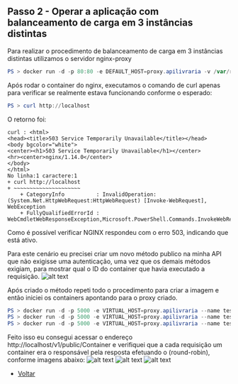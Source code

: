 ## Passo 2 - Operar a aplicação com balanceamento de carga em 3 instâncias distintas

Para realizar o procedimento de balanceamento de carga em 3 instâncias distintas utilizamos o servidor nginx-proxy

```powershell
PS > docker run -d -p 80:80 -e DEFAULT_HOST=proxy.apilivraria -v /var/run/docker.sock:/tmp/docker.sock:ro --name nginx jwilder/nginx-proxy
```

Após rodar o container do nginx, executamos o comando de curl apenas para verificar se realmente estava funcionando conforme o esperado:
```powershell
PS > curl http://localhost
```

O retorno foi:
```text
curl : <html>
<head><title>503 Service Temporarily Unavailable</title></head>
<body bgcolor="white">
<center><h1>503 Service Temporarily Unavailable</h1></center>
<hr><center>nginx/1.14.0</center>
</body>
</html>
No linha:1 caractere:1
+ curl http://localhost
+ ~~~~~~~~~~~~~~~~~~~~~
    + CategoryInfo          : InvalidOperation: (System.Net.HttpWebRequest:HttpWebRequest) [Invoke-WebRequest], WebException
    + FullyQualifiedErrorId : WebCmdletWebResponseException,Microsoft.PowerShell.Commands.InvokeWebRequestCommand
```

Como é possível verificar NGINX respondeu com o erro 503, indicando que está ativo.

Para este cenário eu precisei criar um novo método publico na minha API que não exigisse uma autenticação, uma vez que os demais métodos exigiam, para mostrar qual o ID do container que havia executado a requisição.
![alt text](https://i.snag.gy/gMJ9OR.jpg)

Após criado o método repeti todo o procedimento para criar a imagem e então iniciei os containers apontando para o proxy criado.

```powershell
PS > docker run -d -p 5000 -e VIRTUAL_HOST=proxy.apilivraria --name teste apilivraria
PS > docker run -d -p 5000 -e VIRTUAL_HOST=proxy.apilivraria --name teste2 apilivraria
PS > docker run -d -p 5000 -e VIRTUAL_HOST=proxy.apilivraria --name teste3 apilivraria
```

Feito isso eu consegui acessar o endereço http://localhost/v1/public/Container e verifiquei que a cada requisição um container era o responsável pela resposta efetuando o (round-robin), conforme imagens abaixo:
![alt text](https://i.snag.gy/CiYqTz.jpg)
![alt text](https://i.snag.gy/yob0V5.jpg)
![alt text](https://i.snag.gy/0JhwEc.jpg)


* [Voltar](https://github.com/otavioreis/ArquiteturaNuvemMicrosservicoNoDocker)

